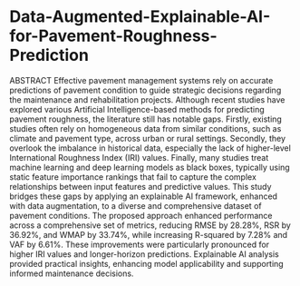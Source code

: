 # Data-Augmented-Explainable-AI-for-Pavement-Roughness-Prediction

ABSTRACT
Effective pavement management systems rely on accurate predictions of pavement condition to guide strategic decisions regarding the maintenance and rehabilitation projects. Although recent studies have explored various Artificial Intelligence-based methods for predicting pavement roughness, the literature still has notable gaps. Firstly, existing studies often rely on homogeneous data from similar conditions, such as climate and pavement type, across urban or rural settings. Secondly, they overlook the imbalance in historical data, especially the lack of higher-level International Roughness Index (IRI) values. Finally, many studies treat machine learning and deep learning models as black boxes, typically using static feature importance rankings that fail to capture the complex relationships between input features and predictive values. This study bridges these gaps by applying an explainable AI framework, enhanced with data augmentation, to a diverse and comprehensive dataset of pavement conditions. The proposed approach enhanced performance across a comprehensive set of metrics, reducing RMSE by 28.28%, RSR by 36.92%, and WMAP by 33.74%, while increasing R-squared by 7.28% and VAF by 6.61%. These improvements were particularly pronounced for higher IRI values and longer-horizon predictions. Explainable AI analysis provided practical insights, enhancing model applicability and supporting informed maintenance decisions.
